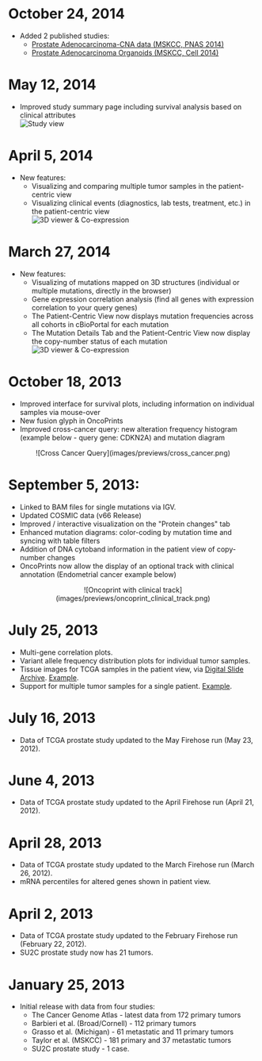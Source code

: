 # October 24, 2014
* Added 2 published studies:
    * [Prostate Adenocarcinoma-CNA data (MSKCC, PNAS 2014)](index.do?cancer_study_id=prad_mskcc_2014)
    * [Prostate Adenocarcinoma Organoids (MSKCC, Cell 2014)](study.do?cancer_study_id=prad_mskcc_cheny1_organoids_2014)

# May 12, 2014
* Improved study summary page including survival analysis based on clinical attributes
<br/>![Study view](images/previews/study_view.png)

# April 5, 2014
* New features:
    * Visualizing and comparing multiple tumor samples in the patient-centric view
    * Visualizing clinical events (diagnostics, lab tests, treatment, etc.) in the patient-centric view
<br/>![3D viewer & Co-expression](images/previews/multitumor-and-timeline.png)

# March 27, 2014
* New features:
    * Visualizing of mutations mapped on 3D structures (individual or multiple mutations, directly in the browser)
    * Gene expression correlation analysis (find all genes with expression correlation to your query genes)
    * The Patient-Centric View now displays mutation frequencies across all cohorts in cBioPortal for each mutation
    * The Mutation Details Tab and the Patient-Centric View now display the copy-number status of each mutation
<br/>![3D viewer & Co-expression](images/previews/news_3d_coexp.png)

# October 18, 2013
 
* Improved interface for survival plots, including information on individual samples via mouse-over
* New fusion glyph in OncoPrints
* Improved cross-cancer query: new alteration frequency histogram (example below - query gene: CDKN2A) and mutation diagram
<center>![Cross Cancer Query](images/previews/cross_cancer.png)</center>

# September 5, 2013:

* Linked to BAM files for single mutations via IGV.
* Updated COSMIC data (v66 Release)
* Improved / interactive visualization on the "Protein changes" tab
* Enhanced mutation diagrams: color-coding by mutation time and syncing with table filters
* Addition of DNA cytoband information in the patient view of copy-number changes
* OncoPrints now allow the display of an optional track with clinical annotation (Endometrial cancer example below)
<center>![Oncoprint with clinical track](images/previews/oncoprint_clinical_track.png)</center>

# July 25, 2013

* Multi-gene correlation plots.
* Variant allele frequency distribution plots for individual tumor samples.
* Tissue images for TCGA samples in the patient view, via [Digital Slide Archive](http://cancer.digitalslidearchive.net/). [Example](case.do?cancer_study_id=prad_tcga&case_id=TCGA-CH-5788#images).
* Support for multiple tumor samples for a single patient. [Example](case.do?cancer_study_id=prad_mich&patient_id=WA43).

# July 16, 2013

* Data of TCGA prostate study updated to the May Firehose run (May 23, 2012).

# June 4, 2013

* Data of TCGA prostate study updated to the April Firehose run (April 21, 2012).

# April 28, 2013

* Data of TCGA prostate study updated to the March Firehose run (March 26, 2012).
* mRNA percentiles for altered genes shown in patient view.

# April 2, 2013

* Data of TCGA prostate study updated to the February Firehose run (February 22, 2012).
* SU2C prostate study now has 21 tumors.

# January 25, 2013

* Initial release with data from four studies:
    - The Cancer Genome Atlas - latest data from 172 primary tumors
    - Barbieri et al. (Broad/Cornell) - 112 primary tumors
    - Grasso et al. (Michigan) - 61 metastatic and 11 primary tumors
    - Taylor et al. (MSKCC) - 181 primary and 37 metastatic tumors
    - SU2C prostate study - 1 case.